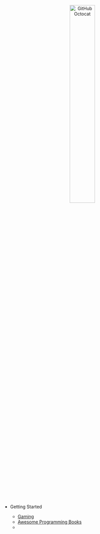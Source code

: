 <p align="center">
  <img alt="GitHub Octocat" src="https://longshilin.com/images/favicon.png" width="40%">
</p>

- Getting Started

  - [Gaming](game.md)
  - [Awesome Programming Books](https://github.com/zero-equals-false/awesome-programming-books)
  - 

<!--stackedit_data:
eyJoaXN0b3J5IjpbMTQwNzY4ODU1NCwxMzY2OTM2MTc1XX0=
-->